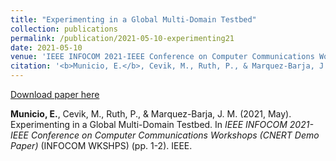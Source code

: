 ```yaml
---
title: "Experimenting in a Global Multi-Domain Testbed"
collection: publications
permalink: /publication/2021-05-10-experimenting21
date: 2021-05-10
venue: 'IEEE INFOCOM 2021-IEEE Conference on Computer Communications Workshops (CNERT)'
citation: '<b>Municio, E.</b>, Cevik, M., Ruth, P., & Marquez-Barja, J. M. (2021, May). Experimenting in a Global Multi-Domain Testbed. In <i>IEEE INFOCOM 2021-IEEE Conference on Computer Communications Workshops (CNERT Demo Paper) </i>(INFOCOM WKSHPS)  (pp. 1-2). IEEE.'
---
```


[Download paper here](https://ieeexplore.ieee.org/abstract/document/9484534/)

<b>Municio, E.</b>, Cevik, M., Ruth, P., & Marquez-Barja, J. M. (2021, May). Experimenting in a Global Multi-Domain Testbed. In <i>IEEE INFOCOM 2021-IEEE Conference on Computer Communications Workshops (CNERT Demo Paper) </i>(INFOCOM WKSHPS)  (pp. 1-2). IEEE.